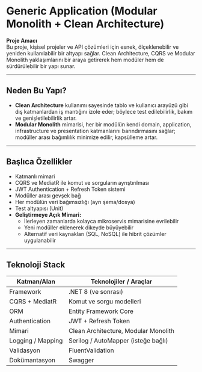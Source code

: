 #  Generic Application (Modular Monolith + Clean Architecture)

**Proje Amacı**  
Bu proje, kişisel projeler ve API çözümleri için esnek, ölçeklenebilir ve yeniden kullanılabilir bir altyapı sağlar. Clean Architecture, CQRS ve Modular Monolith yaklaşımlarını bir araya getirerek hem modüler hem de sürdürülebilir bir yapı sunar.

---

##  Neden Bu Yapı?

- **Clean Architecture** kullanımı sayesinde tablo ve kullanıcı arayüzü gibi dış katmanlardan iş mantığını izole eder; böylece test edilebilirlik, bakım ve genişletilebilirlik artar.  
- **Modular Monolith** mimarisi, her bir modülün kendi domain, application, infrastructure ve presentation katmanlarını barındırmasını sağlar; modüller arası bağımlılık minimize edilir, kapsülleme artar.

---

##  Başlıca Özellikler

- Katmanlı mimari
- CQRS ve MediatR ile komut ve sorguların ayrıştırılması  
- JWT Authentication + Refresh Token sistemi  
- Modüller arası gevşek bağ 
- Her modülün veri bağımsızlığı (ayrı şema/dosya)  
- Test altyapısı (Unit)
- **Geliştirmeye Açık Mimari:**  
  - İlerleyen zamanlarda kolayca mikroservis mimarisine evrilebilir  
  - Yeni modüller eklenerek dikeyde büyüyebilir  
  - Alternatif veri kaynakları (SQL, NoSQL) ile hibrit çözümler uygulanabilir 

---

##  Teknoloji Stack

| Katman/Alan            | Teknolojiler / Araçlar             |
|------------------------|------------------------------------|
| Framework              | .NET 8 (ve sonrası)                |
| CQRS + MediatR         | Komut ve sorgu modelleri           |
| ORM                    | Entity Framework Core              |
| Authentication         | JWT + Refresh Token                |
| Mimari                 | Clean Architecture, Modular Monolith |
| Logging / Mapping      | Serilog / AutoMapper (isteğe bağlı) |
| Validasyon             | FluentValidation                   |
| Dokümantasyon          | Swagger                     |

